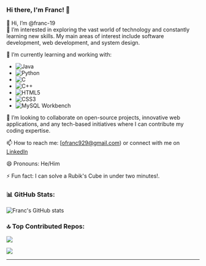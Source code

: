 
### Hi there, I'm Franc! 👋

👋 Hi, I’m @franc-19  
👀 I’m interested in exploring the vast world of technology and constantly learning new skills. My main areas of interest include software development, web development, and system design.

🌱 I’m currently learning and working with:
- ![Java](https://img.shields.io/badge/-Java-007396?style=flat-square&logo=java)
- ![Python](https://img.shields.io/badge/-Python-3776AB?style=flat-square&logo=python&logoColor=white)
- ![C](https://img.shields.io/badge/-C-A8B9CC?style=flat-square&logo=c&logoColor=white)
- ![C++](https://img.shields.io/badge/-C++-00599C?style=flat-square&logo=c%2B%2B&logoColor=white)
- ![HTML5](https://img.shields.io/badge/-HTML5-E34F26?style=flat-square&logo=html5&logoColor=white)
- ![CSS3](https://img.shields.io/badge/-CSS3-1572B6?style=flat-square&logo=css3)
- ![MySQL Workbench](https://img.shields.io/badge/-MySQL%20Workbench-4479A1?style=flat-square&logo=mysql&logoColor=white)

💞️ I’m looking to collaborate on open-source projects, innovative web applications, and any tech-based initiatives where I can contribute my coding expertise.

📫 How to reach me: [ofranc929@gmail.com) or connect with me on [LinkedIn](https://www.linkedin.com/in/franc-otieno-673736219/)

😄 Pronouns: He/Him

⚡ Fun fact: I can solve a Rubik's Cube in under two minutes!.



### 📊 GitHub Stats:
![Franc's GitHub stats](https://github-readme-stats.vercel.app/api?username=franc-19&show_icons=true&theme=dark)

### 🔝 Top Contributed Repos:

![](https://github-contributor-stats.vercel.app/api?username=franc-19&limit=5&theme=dark&combine_all_yearly_contributions=true)


[![](https://visitcount.itsvg.in/api?id=ranc-19&icon=0&color=0)](https://visitcount.itsvg.in)

---

<!---
franc-19/franc-19 is a ✨ special ✨ repository because its `README.md` (this file) appears on your GitHub profile.
You can click the Preview link to take a look at your changes.
--->
